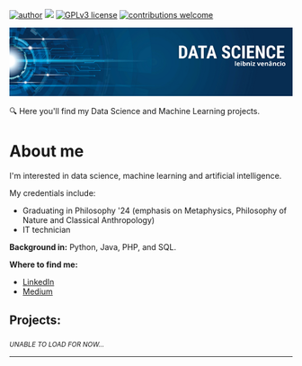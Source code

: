 [![author](https://img.shields.io/badge/author-lbznancio-red.svg)](https://www.linkedin.com/in/leibniz-venâncio-3b7247178/) [![](https://img.shields.io/badge/python-3.7+-blue.svg)](https://www.python.org/downloads/release/python-365/) [![GPLv3 license](https://img.shields.io/badge/License-GPLv3-blue.svg)](http://perso.crans.org/besson/LICENSE.html) [![contributions welcome](https://img.shields.io/badge/contributions-welcome-brightgreen.svg?style=flat)](https://github.com/carlosfab/data_science/issues)

<p align="center">
  <img src="Leibniz Venâncio.png" >
</p>

:mag: Here you'll find my Data Science and Machine Learning projects. 

# About me

I'm interested in data science, machine learning and artificial intelligence.

My credentials include:

* Graduating in Philosophy '24 (emphasis on Metaphysics, Philosophy of Nature and Classical Anthropology)
* IT technician

**Background in:** Python, Java, PHP, and SQL.

**Where to find me:**
* [LinkedIn](https://www.linkedin.com/in/leibniz-venâncio-3b7247178/)
* [Medium](https://medium.com/@leibnizvenancio)


## Projects:
<sub>*UNABLE TO LOAD FOR NOW...* </sub>




---




